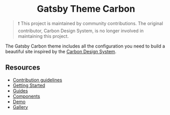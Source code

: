 <h1 align="center">
  Gatsby Theme Carbon
</h1>

> :exclamation: This project is maintained by community contributions. The original
> contributor, Carbon Design System, is no longer involved in maintaining this project.

The Gatsby Carbon theme includes all the configuration you need to build a beautiful 
site inspired by the [Carbon Design System](https://www.carbondesignsystem.com).

## Resources

- [Contribution guidelines](.github/CONTRIBUTING.md)
- [Getting Started](https://gatsby.carbondesignsystem.com/getting-started)
- [Guides](https://gatsby.carbondesignsystem.com/guides/configuration)
- [Components](https://gatsby.carbondesignsystem.com/components/markdown)
- [Demo](https://gatsby.carbondesignsystem.com/demo)
- [Gallery](https://gatsby.carbondesignsystem.com/gallery)
